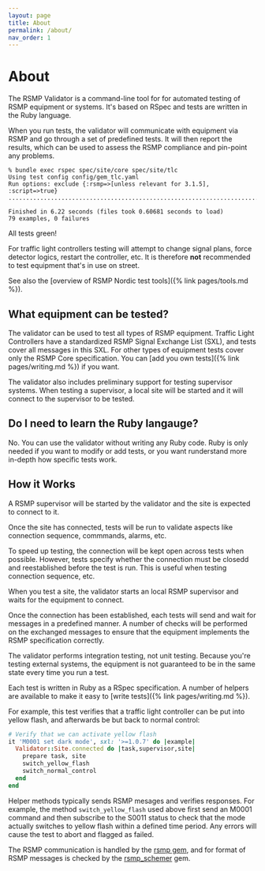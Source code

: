 ```yaml
---
layout: page
title: About
permalink: /about/
nav_order: 1
---
```


# About
The RSMP Validator is a command-line tool for for automated testing of RSMP equipment or systems. It's based on RSpec and tests are written in the Ruby language.

When you run tests, the validator will communicate with equipment via RSMP and go through a set of predefined tests. It will then report the results, which can be used to assess the RSMP compliance and pin-point any problems.

```
% bundle exec rspec spec/site/core spec/site/tlc
Using test config config/gem_tlc.yaml
Run options: exclude {:rsmp=>[unless relevant for 3.1.5], :script=>true}
...............................................................................

Finished in 6.22 seconds (files took 0.60681 seconds to load)
79 examples, 0 failures
```

All tests green!

For traffic light controllers testing will attempt to change signal plans, force detector logics, restart the controller, etc. It is therefore **not** recommended to test equipment that's in use on street.

See also the [overview of RSMP Nordic test tools]({% link pages/tools.md %}).

## What equipment can be tested?
The validator can be used to test all types of RSMP equipment. Traffic Light Controllers have a standardized RSMP Signal Exchange List (SXL), and tests cover all messages in this SXL. For other types of equipment tests cover only the  RSMP Core specification. You can [add you own tests]({% link pages/writing.md %}) if you want.

The validator also includes preliminary support for testing supervisor systems. When testing a supervisor, a local site will be started and it will connect to the supervisor to be tested.

## Do I need to learn the Ruby langauge?
No. You can use the validator without writing any Ruby code. Ruby is only needed if you want to modify or add tests, or you want runderstand more in-depth how specific tests work.

## How it Works
A RSMP supervisor will be started by the validator and the site is expected to connect to it. 

Once the site has connected, tests will be run to validate aspects like connection sequence, commmands, alarms, etc.

To speed up testing, the connection will be kept open across tests when possible. However, tests specify whether the connection must be closedd and reestablished before the test is run. This is useful when testing connection sequence, etc.

When you test a site, the validator starts an local RSMP supervisor and waits for the equipment to connect. 

Once the connection has been established, each tests will send and wait for messages in a predefined manner. A number of checks will be performed on the exchanged messages to ensure that the equipment implements the RSMP specification correctly.

The validator performs integration testing, not unit testing. Because you're testing external systems, the equipment is not guaranteed to be in the same state every time you run a test.

Each test is written in Ruby as a RSpec specification. A number of helpers are available to make it easy to [write tests]({% link pages/writing.md %}).

For example, this test verifies that a traffic light controller can be put into yellow flash, and afterwards be but back to normal control:

```ruby
# Verify that we can activate yellow flash
it 'M0001 set dark mode', sxl: '>=1.0.7' do |example|
  Validator::Site.connected do |task,supervisor,site|
    prepare task, site
    switch_yellow_flash
    switch_normal_control
  end
end
```

Helper methods typically sends RSMP mesages and verifies responses. For example, the method `switch_yellow_flash` used above first send an M0001 command and then subscribe to the S0011 status to check that the mode actually switches to yellow flash within a defined time period. Any errors will cause the test to abort and flagged as failed.

The RSMP communication is handled by the [rsmp gem](https://github.com/rsmp-nordic/rsmp), and for format of RSMP messages is checked by the [rsmp_schemer](https://github.com/rsmp-nordic/rsmp_schemer) gem.

